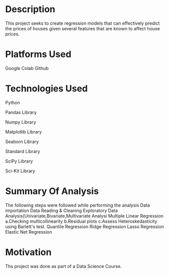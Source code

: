 # Description
This project seeks to create regression models that can effectively predict the prices of houses given several features that are known to affect house prices.


# Platforms Used
Google Colab
Github

# Technologies Used
Python

Pandas Library

Numpy Library

Matplotlib Library

Seaborn Library

Standard Library

SciPy Library

Sci-Kit Library

# Summary Of Analysis
The following steps were followed while performing the analysis
Data importation
Data Reading & Cleaning
Exploratory Data Analysis(Univariate,Bivariate,Multivariate Analysi
Multiple Linear Regression
a.Checking multicollinearity
b.Residual plots
c.Assess Heteroskedasticity using Barlett's test.
Quantile Regression
Ridge Regression
Lasso Regression
Elastic Net Regression

# Motivation
Ths project was done as part of a Data Science Course.
